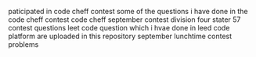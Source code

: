 paticipated in code cheff contest
some of the questions i have done in the code cheff contest
code cheff september contest division four 
stater 57 contest questions
leet code question which i hvae done in leed code platform are uploaded in this repository
september lunchtime contest problems

